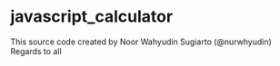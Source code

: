 # javascript_calculator

This source code created by Noor Wahyudin Sugiarto (@nurwhyudin) <br>
Regards to all

